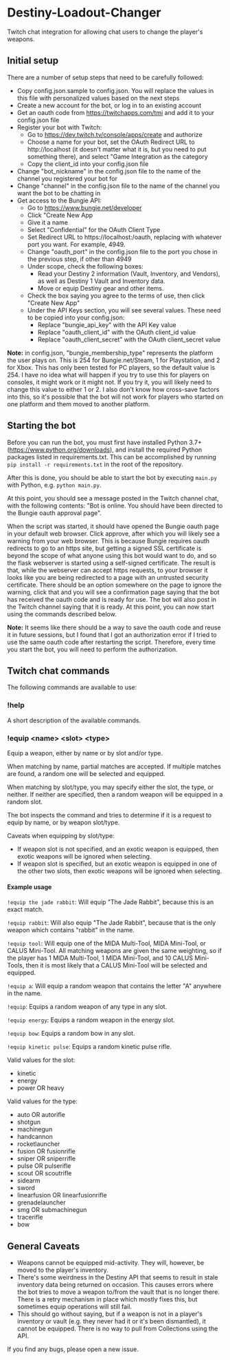 # Destiny-Loadout-Changer
Twitch chat integration for allowing chat users to change the player's weapons.

## Initial setup
There are a number of setup steps that need to be carefully followed:
* Copy config.json.sample to config.json. You will replace the values in this file with personalized values based on the next steps
* Create a new account for the bot, or log in to an existing account
* Get an oauth code from https://twitchapps.com/tmi and add it to your config.json file
* Register your bot with Twitch:
  + Go to https://dev.twitch.tv/console/apps/create and authorize
  + Choose a name for your bot, set the OAuth Redirect URL to http://localhost (it doesn't matter what it is, but you need to put something there), and select "Game Integration as the category
  + Copy the client_id into your config.json file
* Change "bot_nickname" in the config.json file to the name of the channel you registered your bot for
* Change "channel" in the config.json file to the name of the channel you want the bot to be chatting in
* Get access to the Bungie API:
  + Go to https://www.bungie.net/developer
  + Click "Create New App
  + Give it a name
  + Select "Confidential" for the OAuth Client Type
  + Set Redirect URL to https://localhost:<port>/oauth, replacing <port> with whatever port you want. For example, 4949.
  + Change "oauth_port" in the config.json file to the port you chose in the previous step, if other than 4949
  + Under scope, check the following boxes:
    - Read your Destiny 2 information (Vault, Inventory, and Vendors), as well as Destiny 1 Vault and Inventory data. 
    -	Move or equip Destiny gear and other items.
  + Check the box saying you agree to the terms of use, then click "Create New App"
  + Under the API Keys section, you will see several values. These need to be copied into your config.json:
    - Replace "bungie_api_key" with the API Key value
    - Replace "oauth_client_id" with the OAuth client_id value
    - Replace "oauth_client_secret" with the OAuth client_secret value

**Note:** in config.json, "bungie_membership_type" represents the platform the user plays on. This is 254 for Bungie.net/Steam, 1 for Playstation, and 2 for Xbox. This has only been tested for PC players, so the default value is 254. I have no idea what will happen if you try to use this for players on consoles, it might work or it might not. If you try it, you will likely need to change this value to either 1 or 2. I also don't know how cross-save factors into this, so it's possible that the bot will not work for players who started on one platform and them moved to another platform.

## Starting the bot
Before you can run the bot, you must first have installed Python 3.7+ (https://www.python.org/downloads), and install the required Python packages listed in requirements.txt. This can be accomplished by running ``pip install -r requirements.txt`` in the root of the repository.

After this is done, you should be able to start the bot by executing ``main.py`` with Python, e.g. `python main.py`.

At this point, you should see a message posted in the Twitch channel chat, with the following contents: "Bot is online. You should have been directed to the Bungie oauth approval page". 

When the script was started, it should have opened the Bungie oauth page in your default web browser. Click approve, after which you will likely see a warning from your web browser. This is because Bungie requires oauth redirects to go to an https site, but getting a signed SSL certificate is beyond the scope of what anyone using this bot would want to do, and so the flask webserver is started using a self-signed certificate. The result is that, while the webserver can accept https requests, to your browser it looks like you are being redirected to a page with an untrusted security certificate. There should be an option somewhere on the page to ignore the warning, click that and you will see a confirmation page saying that the bot has received the oauth code and is ready for use. The bot will also post in the Twitch channel saying that it is ready. At this point, you can now start using the commands described below.

**Note:** It seems like there should be a way to save the oauth code and reuse it in future sessions, but I found that I got an authorization error if I tried to use the same oauth code after restarting the script. Therefore, every time you start the bot, you will need to perform the authorization.

## Twitch chat commands
The following commands are available to use:

### !help
A short description of the available commands.

### !equip \<name\> \<slot\> \<type\>
Equip a weapon, either by name or by slot and/or type.

When matching by name, partial matches are accepted. If multiple matches are found, a random one will be selected and equipped.

When matching by slot/type, you may specify either the slot, the type, or neither. If neither are specified, then a random weapon will be equipped in a random slot. 

The bot inspects the command and tries to determine if it is a request to equip by name, or by weapon slot/type.

Caveats when equipping by slot/type:
* If weapon slot is not specified, and an exotic weapon is equipped, then exotic weapons will be ignored when selecting.
* If weapon slot is specified, but an exotic weapon is equipped in one of the other two slots, then exotic weapons will be ignored when selecting.

#### Example usage
``!equip the jade rabbit``: Will equip "The Jade Rabbit", because this is an exact match.

``!equip rabbit``: Will also equip "The Jade Rabbit", because that is the only weapon which contains "rabbit" in the name.

``!equip tool``: Will equip one of the MIDA Multi-Tool, MIDA Mini-Tool, or CALUS Mini-Tool. All matching weapons are given the same weighting, so if the player has 1 MIDA Multi-Tool, 1 MIDA Mini-Tool, and 10 CALUS Mini-Tools, then it is most likely that a CALUS Mini-Tool will be selected and equipped.

``!equip a``: Will equip a random weapon that contains the letter "A" anywhere in the name.

``!equip``: Equips a random weapon of any type in any slot.

``!equip energy``: Equips a random weapon in the energy slot.

``!equip bow``: Equips a random bow in any slot.

``!equip kinetic pulse``: Equips a random kinetic pulse rifle.


Valid values for the slot:
* kinetic
* energy
* power OR heavy

Valid values for the type:
* auto OR autorifle
* shotgun
* machinegun
* handcannon
* rocketlauncher
* fusion OR fusionrifle
* sniper OR sniperrifle
* pulse OR pulserifle
* scout OR scoutrifle
* sidearm
* sword
* linearfusion OR linearfusionrifle
* grenadelauncher
* smg OR submachinegun
* tracerifle
* bow

## General Caveats
* Weapons cannot be equipped mid-activity. They will, however, be moved to the player's inventory.
* There's some weirdness in the Destiny API that seems to result in stale inventory data being returned on occasion. This causes errors where the bot tries to move a weapon to/from the vault that is no longer there. There is a retry mechanism in place which mostly fixes this, but sometimes equip operations will still fail.
* This should go without saying, but if a weapon is not in a player's inventory or vault (e.g. they never had it or it's been dismantled), it cannot be equipped. There is no way to pull from Collections using the API. 

If you find any bugs, please open a new issue.